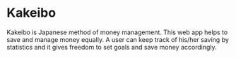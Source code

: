 # Kakeibo
Kakeibo is Japanese method of money management. This web app helps to save and manage money equally. A user can keep track of his/her saving by statistics and it gives freedom to set goals and save money accordingly. 

